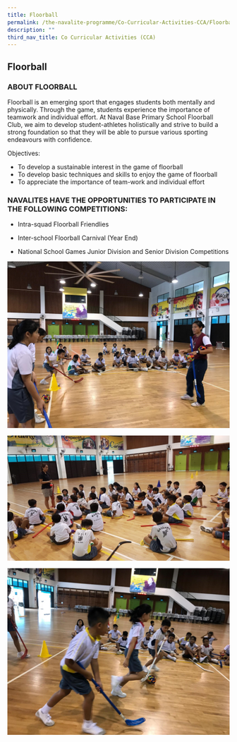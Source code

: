 ```yaml
---
title: Floorball
permalink: /the-navalite-programme/Co-Curricular-Activities-CCA/Floorball/
description: ""
third_nav_title: Co Curricular Activities (CCA)
---
```

## Floorball 

### ABOUT FLOORBALL

Floorball is an emerging sport that engages students both mentally and physically. Through the game, students experience the importance of teamwork and individual effort. At Naval Base Primary School Floorball Club, we aim to develop student-athletes holistically and strive to build a strong foundation so that they will be able to pursue various sporting endeavours with confidence.  

Objectives:   

*   To develop a sustainable interest in the game of floorball 
*   To develop basic techniques and skills to enjoy the game of floorball
*   To appreciate the importance of team-work and individual effort

### NAVALITES HAVE THE OPPORTUNITIES TO PARTICIPATE IN THE FOLLOWING COMPETITIONS:

*   Intra-squad Floorball Friendlies  
    
*   Inter-school Floorball Carnival (Year End)   
    
*   National School Games Junior Division and Senior Division Competitions

![](/images/flb1.jpeg)

![](/images/flb2.jpeg)

![](/images/flb3.jpeg)

